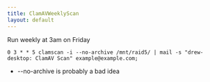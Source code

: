 ```yaml
---
title: ClamAVWeeklyScan
layout: default
---
```


Run weekly at 3am on Friday

    0 3 * * 5 clamscan -i --no-archive /mnt/raid5/ | mail -s "drew-desktop: ClamAV Scan" example@example.com;

-   --no-archive is probably a bad idea


